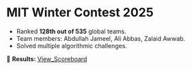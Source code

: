 # MIT Winter Contest 2025
- Ranked **128th out of 535** global teams.
- Team members: Abdullah Jameel, Ali Abbas, Zalaid Awwab.
- Solved multiple algorithmic challenges.

🔗 **Results:** [View_Scoreboard](https://mitit.org/Contest/ViewScoreboard/beginner-2025)
